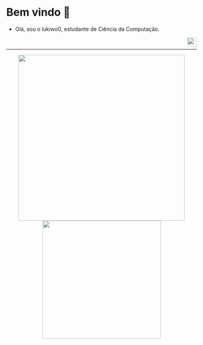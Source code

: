 # Bem vindo 👋

- Olá, sou o lukiwo0, estudante de Ciência da Computação.
  
&nbsp;
<a href="#">
  <img align="right" src="https://komarev.com/ghpvc/?username=Lukiwo0&style=flat-square" height="25" />
</a>

---
<div align="center">
    <img src="https://github-readme-stats.vercel.app/api?username=13dev&show_icons=true&include_all_commits=true&line_height=20&hide_border=true&theme=graywhite" width="440"/>
    <img src="https://github-readme-stats.vercel.app/api/top-langs/?username=13dev&layout=compact&theme=graywhite&hide_border=true" width="313" />
</div>
